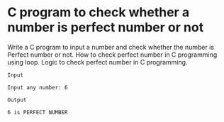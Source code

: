 # C program to check whether a number is perfect number or not

Write a C program to input a number and check whether the number is Perfect number or not. How to check perfect number in C programming using loop. Logic to check perfect number in C programming.

```
Input

Input any number: 6

Output

6 is PERFECT NUMBER
```

